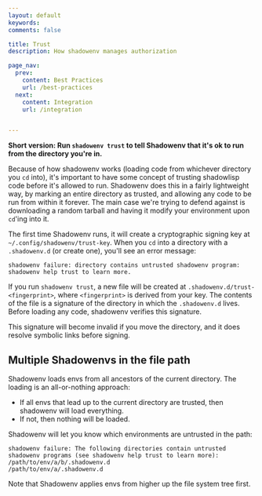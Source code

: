 ```yaml
---
layout: default
keywords:
comments: false

title: Trust
description: How shadowenv manages authorization

page_nav:
  prev:
    content: Best Practices
    url: /best-practices
  next:
    content: Integration
    url: /integration


---
```


**Short version: Run `shadowenv trust` to tell Shadowenv that it's ok to run from the directory
you're in.**

Because of how shadowenv works (loading code from whichever directory you `cd` into), it's important
to have some concept of trusting shadowlisp code before it's allowed to run. Shadowenv does this in
a fairly lightweight way, by marking an entire directory as trusted, and allowing any code to be run
from within it forever. The main case we're trying to defend against is downloading a random tarball
and having it modify your environment upon `cd`'ing into it.

The first time Shadowenv runs, it will create a cryptographic signing key at
`~/.config/shadowenv/trust-key`. When you `cd` into a directory with a `.shadowenv.d` (or create
one), you'll see an error message:

```
shadowenv failure: directory contains untrusted shadowenv program: shadowenv help trust to learn more.
```

If you run `shadowenv trust`, a new file will be created at `.shadowenv.d/trust-<fingerprint>`,
where `<fingerprint>` is derived from your key. The contents of the file is a signature of the
directory in which the `.shadowenv.d` lives. Before loading any code, shadowenv verifies this
signature.

This signature will become invalid if you move the directory, and it does resolve symbolic links
before signing.

## Multiple Shadowenvs in the file path
Shadowenv loads envs from all ancestors of the current directory. The loading is an all-or-nothing approach:
- If all envs that lead up to the current directory are trusted, then shadowenv will load everything.
- If not, then nothing will be loaded.

Shadowenv will let you know which environments are untrusted in the path:
```
shadowenv failure: The following directories contain untrusted shadowenv programs (see shadowenv help trust to learn more):
/path/to/env/a/b/.shadowenv.d
/path/to/env/a/.shadowenv.d
```

Note that Shadowenv applies envs from higher up the file system tree first.
